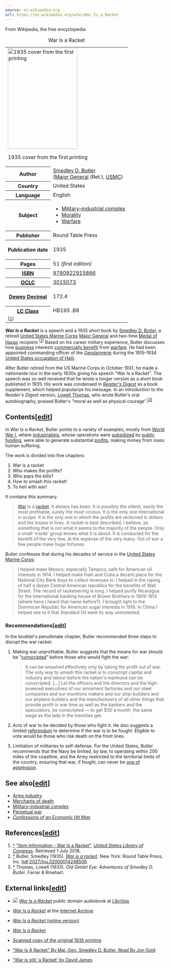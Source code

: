 ```yaml
---
source: en.wikipedia.org
url: https://en.wikipedia.org/wiki/War_Is_a_Racket
---
```


From Wikipedia, the free encyclopedia

<table><caption>War Is a Racket<span title="ctx_ver=Z39.88-2004&amp;rft_val_fmt=info%3Aofi%2Ffmt%3Akev%3Amtx%3Abook&amp;rft.genre=book&amp;rft.btitle=War+Is+a+Racket&amp;rft.author=%5B%5BSmedley+Butler%7CSmedley+D.+Butler%5D%5D%3Cbr%3E%3Cspan+style%3D%22font-size%3A85%25%3B%22%3E%28%5B%5BMajor+general+%28United+States%29%7CMajor+General%5D%5D+%28Ret.%29%2C+%5B%5BUSMC%5D%5D%29%3C%2Fspan%3E&amp;rft.date=1935&amp;rft.pub=Round+Table+Press&amp;rft.pages=51+%27%27%28first+edition%29%27%27&amp;rft_id=info:oclcnum/3015073"></span></caption><tbody><tr><td colspan="2"><span typeof="mw:File/Frameless"><a href="https://en.wikipedia.org/wiki/File:War_Is_a_Racket_(cover).jpg" title="1935 cover from the first printing"><img alt="1935 cover from the first printing" src="https://upload.wikimedia.org/wikipedia/en/5/5a/War_Is_a_Racket_%28cover%29.jpg" decoding="async" width="220" height="318" data-file-width="220" data-file-height="318"></a></span><p>1935 cover from the first printing</p></td></tr><tr><th scope="row">Author</th><td><a href="https://en.wikipedia.org/wiki/Smedley_Butler" title="Smedley Butler">Smedley D. Butler</a><br><span>(<a href="https://en.wikipedia.org/wiki/Major_general_(United_States)" title="Major general (United States)">Major General</a> (Ret.), <a href="https://en.wikipedia.org/wiki/USMC" title="USMC">USMC</a>)</span></td></tr><tr><th scope="row">Country</th><td>United States</td></tr><tr><th scope="row">Language</th><td>English</td></tr><tr><th scope="row">Subject</th><td><div><ul><li><a href="https://en.wikipedia.org/wiki/Military%E2%80%93industrial_complex" title="Military–industrial complex">Military–industrial complex</a></li><li><a href="https://en.wikipedia.org/wiki/Morality" title="Morality">Morality</a></li><li><a href="https://en.wikipedia.org/wiki/Warfare" title="Warfare">Warfare</a></li></ul></div></td></tr><tr><th scope="row">Publisher</th><td>Round Table Press</td></tr><tr><th scope="row"><p>Publication date</p></th><td>1935</td></tr><tr><th scope="row">Pages</th><td>51 <i>(first edition)</i></td></tr><tr><th scope="row"><a href="https://en.wikipedia.org/wiki/ISBN_(identifier)" title="ISBN (identifier)">ISBN</a></th><td><a href="https://en.wikipedia.org/wiki/Special:BookSources/9780922915866" title="Special:BookSources/9780922915866">9780922915866</a></td></tr><tr><th scope="row"><a href="https://en.wikipedia.org/wiki/OCLC_(identifier)" title="OCLC (identifier)"><abbr title="Online Computer Library Center number">OCLC</abbr></a></th><td><a rel="nofollow" href="https://www.worldcat.org/oclc/3015073">3015073</a></td></tr><tr><th scope="row"><div><p><a href="https://en.wikipedia.org/wiki/Dewey_Decimal_Classification" title="Dewey Decimal Classification">Dewey Decimal</a></p></div></th><td>172.4</td></tr><tr><th scope="row"><a href="https://en.wikipedia.org/wiki/LCC_(identifier)" title="LCC (identifier)"><abbr title="Library of Congress Classification">LC&nbsp;Class</abbr></a></th><td>HB195 .B8</td></tr><tr><td colspan="2"><sup id="cite_ref-1"><a href="https://en.wikipedia.org/wiki/War_Is_a_Racket#cite_note-1">[1]</a></sup></td></tr></tbody></table>

_**War Is a Racket**_ is a speech and a 1935 short book by [Smedley D. Butler](https://en.wikipedia.org/wiki/Smedley_Butler "Smedley Butler"), a retired [United States Marine Corps](https://en.wikipedia.org/wiki/United_States_Marine_Corps "United States Marine Corps") [Major General](https://en.wikipedia.org/wiki/Major_general_(United_States) "Major general (United States)") and two-time [Medal of Honor](https://en.wikipedia.org/wiki/Medal_of_Honor "Medal of Honor") recipient.<sup id="cite_ref-2"><a href="https://en.wikipedia.org/wiki/War_Is_a_Racket#cite_note-2">[2]</a></sup> Based on his career military experience, Butler discusses how [business](https://en.wikipedia.org/wiki/Business "Business") interests [commercially benefit](https://en.wikipedia.org/wiki/War_profiteering "War profiteering") from [warfare](https://en.wikipedia.org/wiki/Warfare "Warfare"). He had been appointed commanding officer of the [Gendarmerie](https://en.wikipedia.org/wiki/Gendarmerie_of_Haiti "Gendarmerie of Haiti") during the 1915–1934 [United States occupation of Haiti](https://en.wikipedia.org/wiki/United_States_occupation_of_Haiti "United States occupation of Haiti").

After Butler retired from the US Marine Corps in October 1931, he made a nationwide tour in the early 1930s giving his speech "War Is a Racket". The speech was so well received that he wrote a longer version as a short book published in 1935. His work was condensed in _[Reader's Digest](https://en.wikipedia.org/wiki/Reader%27s_Digest "Reader's Digest")_ as a book supplement, which helped popularize his message. In an introduction to the _Reader's Digest_ version, [Lowell Thomas](https://en.wikipedia.org/wiki/Lowell_Thomas "Lowell Thomas"), who wrote Butler’s oral autobiography, praised Butler's "moral as well as physical courage".<sup id="cite_ref-3"><a href="https://en.wikipedia.org/wiki/War_Is_a_Racket#cite_note-3">[3]</a></sup>

## Contents\[[edit](https://en.wikipedia.org/w/index.php?title=War_Is_a_Racket&action=edit&section=1 "Edit section: Contents")\]

In _War Is a Racket_, Butler points to a variety of examples, mostly from [World War I](https://en.wikipedia.org/wiki/World_War_I "World War I"), where [industrialists](https://en.wikipedia.org/wiki/Industrialist "Industrialist"), whose operations were [subsidized](https://en.wikipedia.org/wiki/Subsidy "Subsidy") by [public funding](https://en.wikipedia.org/wiki/Government_spending "Government spending"), were able to generate substantial [profits](https://en.wikipedia.org/wiki/Profit_(economics) "Profit (economics)"), making money from mass human suffering.

The work is divided into five chapters:

1.  War is a racket
2.  Who makes the profits?
3.  Who pays the bills?
4.  How to smash this racket!
5.  To hell with war!

It contains this summary:

> [War](https://en.wikipedia.org/wiki/War#Economic_theories "War") is a [racket](https://en.wikipedia.org/wiki/Racket_(crime) "Racket (crime)"). It always has been. It is possibly the oldest, easily the most profitable, surely the most vicious. It is the only one international in scope. It is the only one in which the profits are reckoned in dollars and the losses in lives. A racket is best described, I believe, as something that is not what it seems to the majority of the people. Only a small 'inside' group knows what it is about. It is conducted for the benefit of the very few, at the expense of the very many. Out of war a few people make huge fortunes.

Butler confesses that during his decades of service in the [United States Marine Corps](https://en.wikipedia.org/wiki/United_States_Marine_Corps "United States Marine Corps"):

> I helped make Mexico, especially Tampico, safe for American oil interests in 1914. I helped make Haiti and Cuba a decent place for the National City Bank boys to collect revenues in. I helped in the raping of half a dozen Central American republics for the benefits of Wall Street. The record of racketeering is long. I helped purify Nicaragua for the international banking house of Brown Brothers in 1909-1912 (where have I heard that name before?). I brought light to the Dominican Republic for American sugar interests in 1916. In China I helped see to it that Standard Oil went its way unmolested.

### Recommendations\[[edit](https://en.wikipedia.org/w/index.php?title=War_Is_a_Racket&action=edit&section=2 "Edit section: Recommendations")\]

In the booklet's penultimate chapter, Butler recommended three steps to disrupt the war racket:

1.  Making war unprofitable. Butler suggests that the means for war should be "[conscripted](https://en.wikipedia.org/wiki/Conscription_in_the_United_States "Conscription in the United States")" before those who would fight the war:
    
    > It can be smashed effectively only by taking the profit out of war. The only way to smash this racket is to conscript capital and industry and labour before the nation's manhood can be conscripted. \[…\] Let the officers and the directors and the high-powered executives of our armament factories and our steel companies and our munitions makers and our ship-builders and our airplane builders and the manufacturers of all other things that provide profit in war time as well as the bankers and the speculators, be conscripted — to get $30 a month, the same wage as the lads in the trenches get.
    
2.  Acts of war to be decided by those who fight it. He also suggests a limited [referendum](https://en.wikipedia.org/wiki/Referendum "Referendum") to determine if the war is to be fought. Eligible to vote would be those who risk death on the front lines.  
    
3.  Limitation of militaries to self-defense. For the United States, Butler recommends that the Navy be limited, by law, to operating within 200 miles of the coastline, and the Army restricted to the territorial limits of the country, ensuring that war, if fought, can never be [one of aggression](https://en.wikipedia.org/wiki/War_of_aggression "War of aggression").

## See also\[[edit](https://en.wikipedia.org/w/index.php?title=War_Is_a_Racket&action=edit&section=3 "Edit section: See also")\]

-   [Arms industry](https://en.wikipedia.org/wiki/Arms_industry "Arms industry")
-   [Merchants of death](https://en.wikipedia.org/wiki/Merchants_of_death "Merchants of death")
-   [Military–industrial complex](https://en.wikipedia.org/wiki/Military%E2%80%93industrial_complex "Military–industrial complex")
-   [Perpetual war](https://en.wikipedia.org/wiki/Perpetual_war "Perpetual war")
-   _[Confessions of an Economic Hit Man](https://en.wikipedia.org/wiki/Confessions_of_an_Economic_Hit_Man "Confessions of an Economic Hit Man")_

## References\[[edit](https://en.wikipedia.org/w/index.php?title=War_Is_a_Racket&action=edit&section=4 "Edit section: References")\]

1.  **[^](https://en.wikipedia.org/wiki/War_Is_a_Racket#cite_ref-1 "Jump up")** ["Item Information - War Is a Racket"](https://lccn.loc.gov/35004638). _[United States Library of Congress](https://en.wikipedia.org/wiki/United_States_Library_of_Congress "United States Library of Congress")_. Retrieved 1 July 2018.
2.  **[^](https://en.wikipedia.org/wiki/War_Is_a_Racket#cite_ref-2 "Jump up")** Butler, Smedley (1935). [_War is a racket_](https://hdl.handle.net/2027/inu.32000014248506). New York: Round Table Press, Inc. [hdl](https://en.wikipedia.org/wiki/Hdl_(identifier) "Hdl (identifier)"):[2027/inu.32000014248506](https://hdl.handle.net/2027%2Finu.32000014248506).
3.  **[^](https://en.wikipedia.org/wiki/War_Is_a_Racket#cite_ref-3 "Jump up")** Thomas, Lowell (1933). _Old Gimlet Eye: Adventures of Smedley D. Butler_. Farrar & Rinehart.

## External links\[[edit](https://en.wikipedia.org/w/index.php?title=War_Is_a_Racket&action=edit&section=5 "Edit section: External links")\]

-   ![](https://upload.wikimedia.org/wikipedia/commons/thumb/2/21/Speaker_Icon.svg/15px-Speaker_Icon.svg.png) [_War Is a Racket_](https://librivox.org/search?title=War+Is+a+Racket&author=Butler&reader=&keywords=&genre_id=0&status=all&project_type=either&recorded_language=&sort_order=catalog_date&search_page=1&search_form=advanced) public domain audiobook at [LibriVox](https://en.wikipedia.org/wiki/LibriVox "LibriVox")

-   [_War Is a Racket_](https://archive.org/details/War_Is_A_Racket) at the [Internet Archive](https://en.wikipedia.org/wiki/Internet_Archive "Internet Archive")
-   [_War Is a Racket_ (online version)](https://www.ratical.org/ratville/CAH/warisaracket.html)
-   [_War Is a Racket_](https://www.ratical.org/ratville/CAH/warisaracket.pdf)
-   [Scanned copy of the original 1935 printing](https://babel.hathitrust.org/cgi/pt?id=inu.32000014248506&view=1up&seq=1)
-   ["War Is A Racket" By Maj. Gen. Smedley D. Butler, Read By Jon Gold](https://www.youtube.com/watch?v=hZZD4nc08uc)
-   ["War is still 'a Racket' by David James](https://foreignpolicy.com/2015/01/15/war-is-still-a-racket/)
